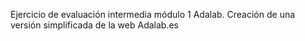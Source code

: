 Ejercicio de evaluación intermedia módulo 1 Adalab.
Creación de una versión simplificada de la web Adalab.es
